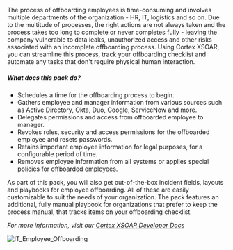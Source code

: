 
The process of offboarding employees is time-consuming and involves multiple departments of the organization - HR, IT, logistics and so on. Due to the multitude of processes, the right actions are not always taken and the process takes too long to complete or never completes fully - leaving the company vulnerable to data leaks, unauthorized access and other risks associated with an incomplete offboarding process. Using Cortex XSOAR, you can streamline this process, track your offboarding checklist and automate any tasks that don't require physical human interaction.

##### What does this pack do?
- Schedules a time for the offboarding process to begin.
- Gathers employee and manager information from various sources such as Active Directory, Okta, Duo, Google, ServiceNow and more.
- Delegates permissions and access from offboarded employee to manager.
- Revokes roles, security and access permissions for the offboarded employee and resets passwords.
- Retains important employee information for legal purposes, for a configurable period of time.
- Removes employee information from all systems or applies special policies for offboarded employees.


As part of this pack, you will also get out-of-the-box incident fields, layouts and playbooks for employee offboarding. All of these are easily customizable to suit the needs of your organization. The pack features an additional, fully manual playbook for organizations that prefer to keep the process manual, that tracks items on your offboarding checklist.

_For more information, visit our [Cortex XSOAR Developer Docs](https://xsoar.pan.dev/docs/reference/playbooks/it---employee-offboarding)_

![IT_Employee_Offboarding](https://raw.githubusercontent.com/cvescan/cvescan/1bdd5229392bd86f0cc58265a24df23ee3f7e662/docs/images/playbooks/IT_Employee_Offboarding.png)
